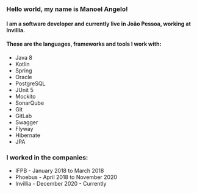 ### Hello world, my name is Manoel Angelo!

#### I am a software developer and currently live in João Pessoa, working at Invillia.

#### These are the languages, frameworks and tools I work with:
*  Java 8
*  Kotlin
*  Spring
*  Oracle
*  PostgreSQL
*  JUnit 5
*  Mockito
*  SonarQube
*  Git
*  GitLab
*  Swagger
*  Flyway
*  Hibernate
*  JPA

### I worked in the companies:
* IFPB - January 2018 to March 2018
* Phoebus - April 2018 to November 2020
* Invillia - December 2020 - Currently
